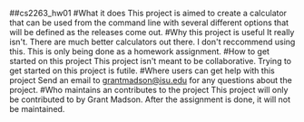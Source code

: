 ##cs2263_hw01
#What it does
This project is aimed to create a calculator that can be used from the command line with several different options that will be defined as the releases come out.
#Why this project is useful
It really isn't. There are much better calculators out there. I don't reccommend using this. This is only being done as a homework assignment.
#How to get started on this project
This project isn't meant to be collaborative. Trying to get started on this project is futile.
#Where users can get help with this project
Send an email to grantmadson@isu.edu for any questions about the project.
#Who maintains an contributes to the project
This project will only be contributed to by Grant Madson. After the assignment is done, it will not be maintained.
